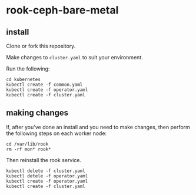 # rook-ceph-bare-metal



## install

Clone or fork this repository.

Make changes to `cluster.yaml` to suit your environment.

Run the following:
```
cd kubernetes
kubectl create -f common.yaml
kubectl create -f operator.yaml
kubectl create -f cluster.yaml
```

## making changes

If, after you've done an install and you need to make changes, then perform the following steps on each worker node:

```
cd /var/lib/rook
rm -rf mon* rook*
```

Then reinstall the rook service.

```
kubectl delete -f cluster.yaml
kubectl detele -f operator.yaml
kubectl create -f operator.yaml
kubectl create -f cluster.yaml
```

